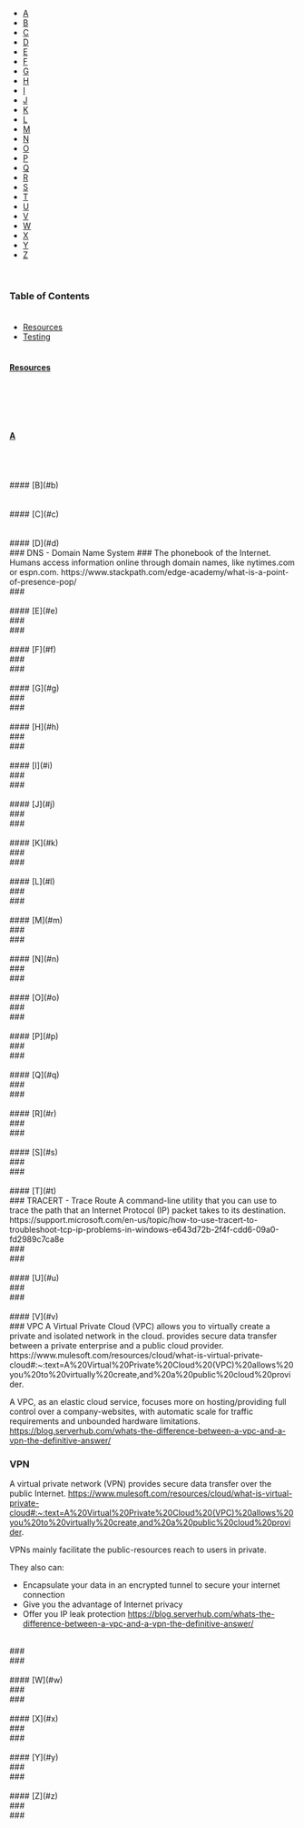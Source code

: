 - [A](#a) 
- [B](#b) 
- [C](#c) 
- [D](#d) 
- [E](#e) 
- [F](#f) 
- [G](#g) 
- [H](#h) 
- [I](#i) 
- [J](#j) 
- [K](#k) 
- [L](#l) 
- [M](#m) 
- [N](#n) 
- [O](#o) 
- [P](#p) 
- [Q](#q) 
- [R](#r) 
- [S](#s)
- [T](#t) 
- [U](#u) 
- [V](#v) 
- [W](#w) 
- [X](#x) 
- [Y](#y) 
- [Z](#z)
<br>


### Table of Contents <br><br>
- [Resources](#resources) 
- [Testing](#testing) 
<br><br>    
#### [Resources](#resources)
<br>

<br><br>    
#### [A](#a) 
<br>
<br>
<br>
#### [B](#b)
<br>
<br>
<br>
#### [C](#c)
<br>
<br>
<br>
#### [D](#d)
<br>
### DNS - Domain Name System ###
The phonebook of the Internet. Humans access information online through domain names, like nytimes.com or espn.com.
https://www.stackpath.com/edge-academy/what-is-a-point-of-presence-pop/
<br>
### 
<br>
<br>
#### [E](#e)
<br>
###  
<br>
### 
<br>
<br>
#### [F](#f)
<br>
### 
<br>
### 
<br>
<br>
#### [G](#g)
<br>
### 
<br>
###
<br>
<br>
#### [H](#h)
<br>
###  
<br>
### 
<br>
<br>
#### [I](#i)
<br>
###  
<br>
###
<br>
<br>
#### [J](#j)
<br>
###
<br>
###
<br>
<br>
#### [K](#k)
<br>
###
<br>
###
<br>
<br>
#### [L](#l)
<br>
### 
<br>
###
<br>
<br>
#### [M](#m)
<br>
###
<br>
###
<br>
<br>
#### [N](#n)
<br>
###
<br>
###
<br>
<br>
#### [O](#o)
<br>
### 
<br>
###
<br>
<br>
#### [P](#p)
<br>
###
<br>
###
<br>
<br>
#### [Q](#q)
<br>
###
<br>
###
<br>
<br>
#### [R](#r)
<br>
###
<br>
###
<br>
<br>
#### [S](#s)
<br>
###
<br>
###
<br>
<br>
#### [T](#t)
<br>
### TRACERT - Trace Route
A command-line utility that you can use to trace the path that an Internet Protocol (IP) packet takes to its destination.
https://support.microsoft.com/en-us/topic/how-to-use-tracert-to-troubleshoot-tcp-ip-problems-in-windows-e643d72b-2f4f-cdd6-09a0-fd2989c7ca8e
<br>
###
<br>
###
<br>
<br>
#### [U](#u)
<br>
###
<br>
###
<br>
<br>
#### [V](#v)
<br>
### VPC
A Virtual Private Cloud (VPC) allows you to virtually create a private and isolated network in the cloud.
provides secure data transfer between a private enterprise and a public cloud provider.
https://www.mulesoft.com/resources/cloud/what-is-virtual-private-cloud#:~:text=A%20Virtual%20Private%20Cloud%20(VPC)%20allows%20you%20to%20virtually%20create,and%20a%20public%20cloud%20provider.

A VPC, as an elastic cloud service, focuses more on hosting/providing full control over a company-websites, with automatic scale for traffic requirements and unbounded hardware limitations.
https://blog.serverhub.com/whats-the-difference-between-a-vpc-and-a-vpn-the-definitive-answer/

### VPN
A virtual private network (VPN) provides secure data transfer over the public Internet.
https://www.mulesoft.com/resources/cloud/what-is-virtual-private-cloud#:~:text=A%20Virtual%20Private%20Cloud%20(VPC)%20allows%20you%20to%20virtually%20create,and%20a%20public%20cloud%20provider.

VPNs mainly facilitate the public-resources reach to users in private.

They also can:
- Encapsulate your data in an encrypted tunnel to secure your internet connection
- Give you the advantage of Internet privacy
- Offer you IP leak protection
https://blog.serverhub.com/whats-the-difference-between-a-vpc-and-a-vpn-the-definitive-answer/
<br>
###
<br>
###
<br>
<br>
#### [W](#w)
<br>
###
<br>
###
<br>
<br>
#### [X](#x)
<br>
###
<br>
###
<br>
<br>
#### [Y](#y)
<br>
###
<br>
###
<br>
<br>
#### [Z](#z)
<br>
###
<br>
###
<br>
<br>
